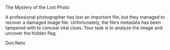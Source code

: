 The Mystery of the Lost Photo

A professional photographer has lost an important file, but they managed to recover a damaged image file. Unfortunately, the file’s metadata has been tampered with to conceal vital clues. Your task is to analyze the image and uncover the hidden flag.


Don Neto
